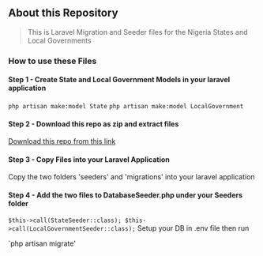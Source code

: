 
## About this Repository

> This is Laravel Migration and Seeder files for the Nigeria States and Local Governments


### How to use these Files



#### Step 1 - Create State and Local Government Models in your laravel application

` php artisan make:model State `
` php artisan make:model LocalGovernment `



#### Step 2 - Download this repo as zip and extract files


[Download this repo from this link](https://github.com/KingAdeCode/Nigeria-States-and-Local-Governments-Laravel-Seeder/archive/refs/heads/main.zip)



#### Step 3 - Copy Files into your Laravel Application

Copy the two folders 'seeders' and 'migrations' into your laravel application



#### Step 4 - Add the two files to DatabaseSeeder.php under your Seeders folder

`
$this->call(StateSeeder::class);
$this->call(LocalGovernmentSeeder::class);
`
Setup your DB in .env file then run 

`php artisan migrate'
